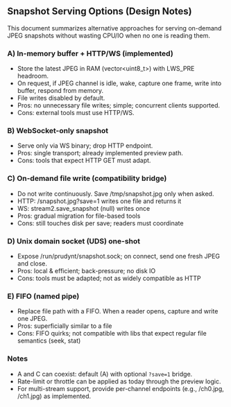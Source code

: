 ## Snapshot Serving Options (Design Notes)

This document summarizes alternative approaches for serving on-demand JPEG snapshots without wasting CPU/IO when no one is reading them.

### A) In-memory buffer + HTTP/WS (implemented)
- Store the latest JPEG in RAM (vector<uint8_t>) with LWS_PRE headroom.
- On request, if JPEG channel is idle, wake, capture one frame, write into buffer, respond from memory.
- File writes disabled by default.
- Pros: no unnecessary file writes; simple; concurrent clients supported.
- Cons: external tools must use HTTP/WS.

### B) WebSocket-only snapshot
- Serve only via WS binary; drop HTTP endpoint.
- Pros: single transport; already implemented preview path.
- Cons: tools that expect HTTP GET must adapt.

### C) On-demand file write (compatibility bridge)
- Do not write continuously. Save /tmp/snapshot.jpg only when asked.
- HTTP: /snapshot.jpg?save=1 writes one file and returns it
- WS: stream2.save_snapshot (null) writes once
- Pros: gradual migration for file-based tools
- Cons: still touches disk per save; readers must coordinate

### D) Unix domain socket (UDS) one-shot
- Expose /run/prudynt/snapshot.sock; on connect, send one fresh JPEG and close.
- Pros: local & efficient; back-pressure; no disk IO
- Cons: tools must be adapted; not as widely compatible as HTTP

### E) FIFO (named pipe)
- Replace file path with a FIFO. When a reader opens, capture and write one JPEG.
- Pros: superficially similar to a file
- Cons: FIFO quirks; not compatible with libs that expect regular file semantics (seek, stat)

### Notes
- A and C can coexist: default (A) with optional `?save=1` bridge.
- Rate-limit or throttle can be applied as today through the preview logic.
- For multi-stream support, provide per-channel endpoints (e.g., /ch0.jpg, /ch1.jpg) as implemented.

